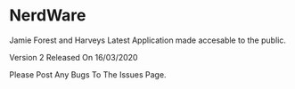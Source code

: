 # NerdWare
Jamie Forest and Harveys Latest Application made accesable to the public.

Version 2 Released On 16/03/2020

Please Post Any Bugs To The Issues Page.
